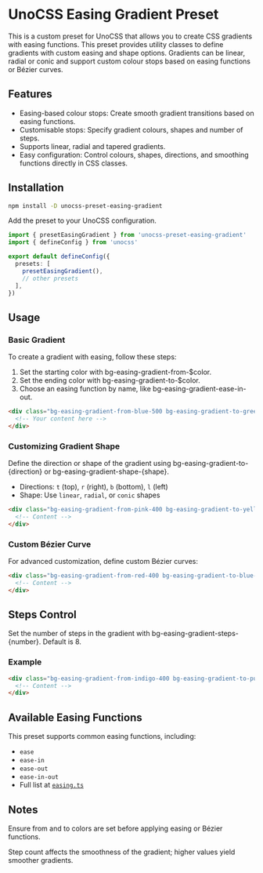 # UnoCSS Easing Gradient Preset

This is a custom preset for UnoCSS that allows you to create CSS gradients with easing functions. This preset provides utility classes to define gradients with custom easing and shape options. Gradients can be linear, radial or conic and support custom colour stops based on easing functions or Bézier curves.

## Features

- Easing-based colour stops: Create smooth gradient transitions based on easing functions.
- Customisable stops: Specify gradient colours, shapes and number of steps.
- Supports linear, radial and tapered gradients.
- Easy configuration: Control colours, shapes, directions, and smoothing functions directly in CSS classes.

## Installation

```bash
npm install -D unocss-preset-easing-gradient
```

Add the preset to your UnoCSS configuration.

```ts
import { presetEasingGradient } from 'unocss-preset-easing-gradient'
import { defineConfig } from 'unocss'

export default defineConfig({
  presets: [
    presetEasingGradient(),
    // other presets
  ],
})
```

## Usage

### Basic Gradient

To create a gradient with easing, follow these steps:

1. Set the starting color with bg-easing-gradient-from-$color.
2. Set the ending color with bg-easing-gradient-to-$color.
3. Choose an easing function by name, like bg-easing-gradient-ease-in-out.

```html
<div class="bg-easing-gradient-from-blue-500 bg-easing-gradient-to-green-400 bg-easing-gradient-ease-in-out">
  <!-- Your content here -->
</div>
```

### Customizing Gradient Shape

Define the direction or shape of the gradient using bg-easing-gradient-to-{direction} or bg-easing-gradient-shape-{shape}.

- Directions: `t` (top), `r` (right), `b` (bottom), `l` (left)
- Shape: Use `linear`, `radial`, or `conic` shapes

```html
<div class="bg-easing-gradient-from-pink-400 bg-easing-gradient-to-yellow-500 bg-easing-gradient-to-tr">
  <!-- Content -->
</div>
```

### Custom Bézier Curve

For advanced customization, define custom Bézier curves:

```html
<div class="bg-easing-gradient-from-red-400 bg-easing-gradient-to-blue-500 bg-easing-gradient-bezier-[0.42,0,0.58,1]">
  <!-- Content -->
</div>
```

## Steps Control

Set the number of steps in the gradient with bg-easing-gradient-steps-{number}. Default is 8.

### Example

```html
<div class="bg-easing-gradient-from-indigo-400 bg-easing-gradient-to-purple-500 bg-easing-gradient-steps-12">
  <!-- Content -->
</div>
```

## Available Easing Functions

This preset supports common easing functions, including:

- `ease`
- `ease-in`
- `ease-out`
- `ease-in-out`
- Full list at [`easing.ts`](./src/easing.ts)

## Notes

Ensure from and to colors are set before applying easing or Bézier functions.

Step count affects the smoothness of the gradient; higher values yield smoother gradients.
